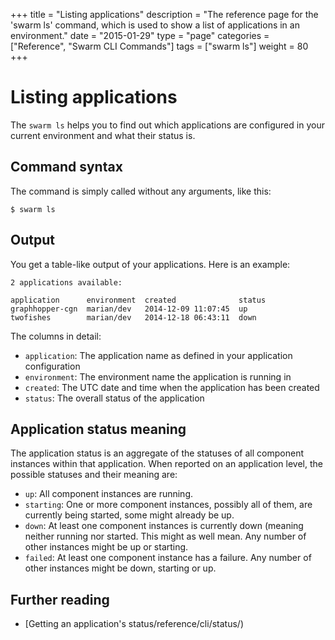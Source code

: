 +++
title = "Listing applications"
description = "The reference page for the 'swarm ls' command, which is used to show a list of applications in an environment."
date = "2015-01-29"
type = "page"
categories = ["Reference", "Swarm CLI Commands"]
tags = ["swarm ls"]
weight = 80
+++

# Listing applications

The `swarm ls` helps you to find out which applications are configured in your current environment and what their status is.

## Command syntax

The command is simply called without any arguments, like this:

```nohighlight
$ swarm ls
```

## Output

You get a table-like output of your applications. Here is an example:

```nohighlight
2 applications available:

application      environment  created              status
graphhopper-cgn  marian/dev   2014-12-09 11:07:45  up
twofishes        marian/dev   2014-12-18 06:43:11  down
```

The columns in detail:

 * `application`: The application name as defined in your application configuration
 * `environment`: The environment name the application is running in
 * `created`: The UTC date and time when the application has been created
 * `status`: The overall status of the application

## Application status meaning

The application status is an aggregate of the statuses of all component instances within that application. When reported on an application level, the possible statuses and their meaning are:

 * `up`: All component instances are running.
 * `starting`: One or more component instances, possibly all of them, are currently being started, some might already be up.
 * `down`: At least one component instances is currently down (meaning neither running nor started. This might as well mean. Any number of other instances might be up or starting.
 * `failed`: At least one component instance has a failure. Any number of other instances might be down, starting or up.


## Further reading

* [Getting an application's status/reference/cli/status/)

